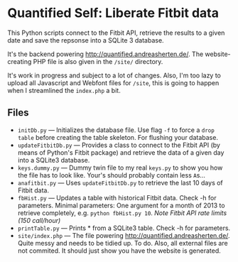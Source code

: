 # Quantified Self: Liberate Fitbit data

This Python scripts connect to the Fitbit API, retrieve the results to a given date and save the repsonse into a SQLite 3 database.

It's the backend powering http://quantified.andreasherten.de/. The website-creating PHP file is also given in the `/site/` directory.

It's work in progress and subject to a lot of changes. Also, I'm too lazy to upload all Javascript and Webfont files for `/site`, this is going to happen when I streamlined the `index.php` a bit.

## Files
  * `initDb.py` — Initializes the database file. Use flag `-f` to force a `drop table` before creating the table skeleton. For flushing your database.
  * `updateFitbitDb.py` — Provides a class to connect to the Fitbit API (by means of Python's Fitbit package) and retrieve the data of a given day into a SQLite3 database.
  * `keys.dummy.py` — Dummy twin file to my real `keys.py` to show you how the file has to look like. Your's should probably contain less `A`s…
  * `anafitbit.py` — Uses `updateFitbitDb.py` to retrieve the last 10 days of Fitbit data.
  * `fbHist.py` — Updates a table with historical Fitbit data. Check -h for parameters. Minimal parameters: One argument for a month of 2013 to retrieve completely, e.g. `python fbHist.py 10`. *Note Fitbit API rate limits (150 call/hour)*
  * `printTable.py` — Prints * from a SQLite3 table. Check -h for parameters.
  * `site/index.php` — The file powering http://quantified.andreasherten.de/. Quite messy and needs to be tidied up. To do. Also, all external files are not commited. It should just show you have the website is generated.

